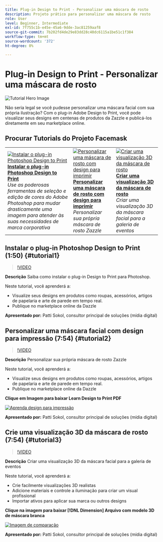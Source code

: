```yaml
---
title: Plug-in Design to Print - Personalizar uma máscara de rosto
description: Projeto prático para personalizar uma máscara de rosto
role: User
level: Beginner, Intermediate
exl-id: 7f755c1b-e45e-45a6-9dde-3ac81259aaf8
source-git-commit: 7b202fd4de29e83dd28c40dc6115a1be51c1f384
workflow-type: tm+mt
source-wordcount: '372'
ht-degree: 0%

---
```


# Plug-in Design to Print - Personalizar uma máscara de rosto

![Tutorial Hero Image](../assets/faceMaskSplash.jpg)

Não seria legal se você pudesse personalizar uma máscara facial com sua própria ilustração? Com o plug-in Adobe Design to Print, você pode visualizar seus designs em centenas de produtos da Zazzle e publicá-los diretamente em seu marketplace online.

## Procurar Tutorials do Projeto Facemask

<table style="table-layout:fixed">
<tr>
 <td>
   <a href="handsonproject.md#tutorial1">
      <img alt="Instalar o plug-in Photoshop Design to Print" src="../assets/d2p_install_sokol_thumbnail.jpg" />
   </a>
    <div>
   <a href="handsonproject.md#tutorial1"><strong>Instalar o plug-in Photoshop Design to Print</strong></a>
    </div>
    <em>Use as poderosas ferramentas de seleção e edição de cores do Adobe Photoshop para mudar drasticamente uma imagem para atender às suas necessidades de marca corporativa</em>
    <br>
  </td>
  <td>
    <a href="handsonproject.md#tutorial2">
        <img alt="Personalizar uma máscara de rosto com design para imprimir" src="../assets/d2p_faceMask_sokol_thumbnail.jpg" />
    </a>
    <div>
    <a href="handsonproject.md#tutorial2"><strong>Personalizar uma máscara de rosto com design para imprimir</strong></a>
    </div>
    <em>Personalizar sua própria máscara de rosto Zazzle</em>
    <br>
  </td>
  <td>
    <a href="handsonproject.md#tutorial3">
      <img alt="Criar uma visualização 3D da máscara de rosto" src="../assets/DN_faceMaskShare_sokol_thumbnail.jpg" />
   </a>
    <div>
   <a href="handsonproject.md#tutorial3"><strong>Criar uma visualização 3D da máscara de rosto</strong></a>
    </div>
    <em>Criar uma visualização 3D da máscara facial para a galeria de eventos</em>
    <br>
  </td>
</tr>
</table>

## Instalar o plug-in Photoshop Design to Print (1:50) {#tutorial1}

>[!VIDEO](https://video.tv.adobe.com/v/327096?hidetitle=true)

**Descrição**
Saiba como instalar o plug-in Design to Print para Photoshop.

Neste tutorial, você aprenderá a:
* Visualize seus designs em produtos como roupas, acessórios, artigos de papelaria e arte de parede em tempo real.
* Publique no marketplace online da Dazzle

**Apresentado por:**
Patti Sokol, consultor principal de soluções (mídia digital)

## Personalizar uma máscara facial com design para impressão (7:54) {#tutorial2}

>[!VIDEO](https://video.tv.adobe.com/v/327097?hidetitle=true)

**Descrição**
Personalizar sua própria máscara de rosto Zazzle

Neste tutorial, você aprenderá a:
* Visualize seus designs em produtos como roupas, acessórios, artigos de papelaria e arte de parede em tempo real.
* Publique no marketplace online da Dazzle

**Clique em Imagem para baixar Learn Design to Print PDF**

[![Aprenda design para impressão](../assets/LearnDesigntoPrint_96.png)](../assets/LearnDesigntoPrint.pdf)

**Apresentado por:**
Patti Sokol, consultor principal de soluções (mídia digital)

## Crie uma visualização 3D da máscara de rosto (7:54) {#tutorial3}

>[!VIDEO](https://video.tv.adobe.com/v/327098?hidetitle=true)

**Descrição**
Criar uma visualização 3D da máscara facial para a galeria de eventos

Neste tutorial, você aprenderá a:
* Crie facilmente visualizações 3D realistas
* Adicione materiais e controle a iluminação para criar um visual profissional
* Importar ativos para aplicar sua marca ou outros designs

**Clique na imagem para baixar [!DNL Dimension] Arquivo com modelo 3D de máscara branca**

[![Imagem de comparação](../assets/whitemask_96.png)](https://stock.adobe.com/search/3d-assets?load_type=search&amp;native_visual_search=&amp;similar_content_id=&amp;is_recent_search=&amp;search_type=usertyped&amp;k=face+mask&amp;asset_id=324075591)

**Apresentado por:**
Patti Sokol, consultor principal de soluções (mídia digital)

